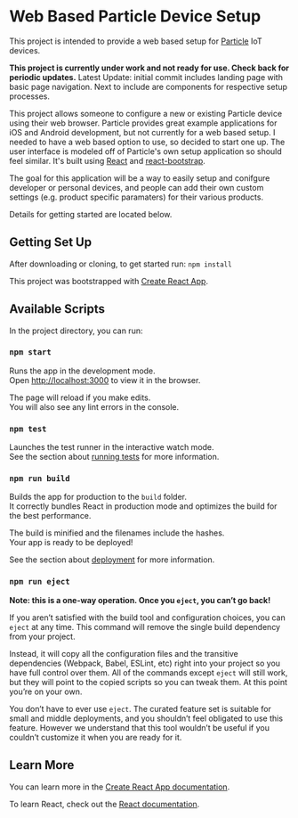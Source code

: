 # Web Based Particle Device Setup

This project is intended to provide a web based setup for [Particle](https://www.particle.io/) IoT devices.

**This project is currently under work and not ready for use. Check back for periodic updates.**
Latest Update: initial commit includes landing page with basic page navigation. Next to include are components for respective setup processes.

This project allows someone to configure a new or existing Particle device using their web browser. Particle provides great example applications for iOS and Android development, but not currently for a web based setup. I needed to have a web based option to use, so decided to start one up. The user interface is modeled off of Particle's own setup application so should feel similar. It's built using [React](https://reactjs.org/) and [react-bootstrap](https://github.com/react-bootstrap/react-bootstrap).

The goal for this application will be a way to easily setup and conifgure developer or personal devices, and people can add their own custom settings (e.g. product specific paramaters) for their various products.

Details for getting started are located below.

## Getting Set Up

After downloading or cloning, to get started run:
`npm install`

This project was bootstrapped with [Create React App](https://github.com/facebook/create-react-app).

## Available Scripts

In the project directory, you can run:

### `npm start`

Runs the app in the development mode.<br>
Open [http://localhost:3000](http://localhost:3000) to view it in the browser.

The page will reload if you make edits.<br>
You will also see any lint errors in the console.

### `npm test`

Launches the test runner in the interactive watch mode.<br>
See the section about [running tests](https://facebook.github.io/create-react-app/docs/running-tests) for more information.

### `npm run build`

Builds the app for production to the `build` folder.<br>
It correctly bundles React in production mode and optimizes the build for the best performance.

The build is minified and the filenames include the hashes.<br>
Your app is ready to be deployed!

See the section about [deployment](https://facebook.github.io/create-react-app/docs/deployment) for more information.

### `npm run eject`

**Note: this is a one-way operation. Once you `eject`, you can’t go back!**

If you aren’t satisfied with the build tool and configuration choices, you can `eject` at any time. This command will remove the single build dependency from your project.

Instead, it will copy all the configuration files and the transitive dependencies (Webpack, Babel, ESLint, etc) right into your project so you have full control over them. All of the commands except `eject` will still work, but they will point to the copied scripts so you can tweak them. At this point you’re on your own.

You don’t have to ever use `eject`. The curated feature set is suitable for small and middle deployments, and you shouldn’t feel obligated to use this feature. However we understand that this tool wouldn’t be useful if you couldn’t customize it when you are ready for it.

## Learn More

You can learn more in the [Create React App documentation](https://facebook.github.io/create-react-app/docs/getting-started).

To learn React, check out the [React documentation](https://reactjs.org/).
